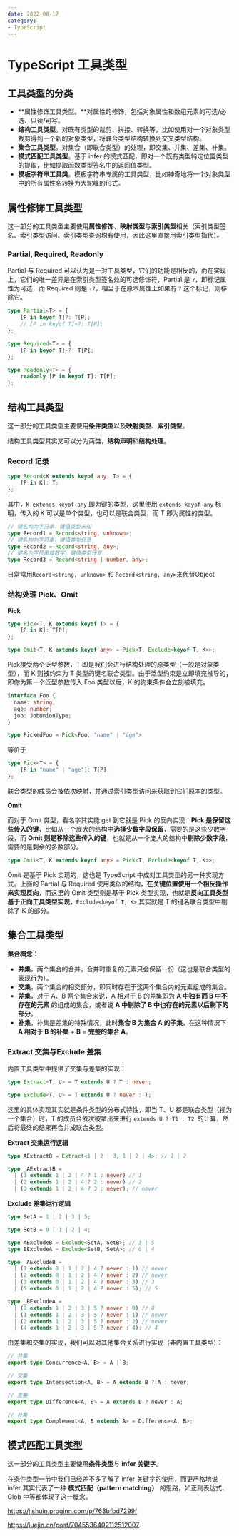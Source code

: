 ```yaml
---
date: 2022-08-17
category:
- TypeScript
---
```


# TypeScript 工具类型

## 工具类型的分类

- **属性修饰工具类型。**对属性的修饰，包括对象属性和数组元素的可选/必选、只读/可写。
- **结构工具类型**。对既有类型的裁剪、拼接、转换等，比如使用对一个对象类型裁剪得到一个新的对象类型，将联合类型结构转换到交叉类型结构。
- **集合工具类型**。对集合（即联合类型）的处理，即交集、并集、差集、补集。
- **模式匹配工具类型**。基于 infer 的模式匹配，即对一个既有类型特定位置类型的提取，比如提取函数类型签名中的返回值类型。
- **模板字符串工具类**。模板字符串专属的工具类型，比如神奇地将一个对象类型中的所有属性名转换为大驼峰的形式。

## 属性修饰工具类型

这一部分的工具类型主要使用**属性修饰**、**映射类型**与**索引类型**相关（索引类型签名、索引类型访问、索引类型查询均有使用，因此这里直接用索引类型指代）。

### Partial, Required, Readonly

Partial 与 Required 可以认为是一对工具类型，它们的功能是相反的，而在实现上，它们的唯一差异是在索引类型签名处的可选修饰符，Partial 是 `?`，即标记属性为可选，而 Required 则是 `-?`，相当于在原本属性上如果有 `?` 这个标记，则移除它。

```ts
type Partial<T> = {
    [P in keyof T]?: T[P];
    // [P in keyof T]+?: T[P];
};

type Required<T> = {
    [P in keyof T]-?: T[P];
};

type Readonly<T> = {
    readonly [P in keyof T]: T[P];
};
```

## 结构工具类型

这一部分的工具类型主要使用**条件类型**以及**映射类型**、**索引类型**。

结构工具类型其实又可以分为两类，**结构声明**和**结构处理**。

### Record 记录

```ts
type Record<K extends keyof any, T> = {
    [P in K]: T;
};
```

其中，`K extends keyof any` 即为键的类型，这里使用 `extends keyof any` 标明，传入的 K 可以是单个类型，也可以是联合类型，而 T 即为属性的类型。

```ts
// 键名均为字符串，键值类型未知
type Record1 = Record<string, unknown>;
// 键名均为字符串，键值类型任意
type Record2 = Record<string, any>;
// 键名为字符串或数字，键值类型任意
type Record3 = Record<string | number, any>;
```

日常常用`Record<string, unknown>` 和 `Record<string, any>`来代替Object

### 结构处理 Pick、Omit 

**Pick**

```ts
type Pick<T, K extends keyof T> = {
    [P in K]: T[P];
};

type Omit<T, K extends keyof any> = Pick<T, Exclude<keyof T, K>>;
```

Pick接受两个泛型参数，T 即是我们会进行结构处理的原类型（一般是对象类型），而 K 则被约束为 T 类型的键名联合类型。由于泛型约束是立即填充推导的，即你为第一个泛型参数传入 Foo 类型以后，K 的约束条件会立刻被填充。

```ts
interface Foo {
  name: string;
  age: number;
  job: JobUnionType;
}

type PickedFoo = Pick<Foo, "name" | "age">
```

等价于

```ts
type Pick<T> = {
    [P in "name" | "age"]: T[P];
};
```

联合类型的成员会被依次映射，并通过索引类型访问来获取到它们原本的类型。

**Omit**

而对于 Omit 类型，看名字其实能 get 到它就是 Pick 的反向实现：**Pick 是保留这些传入的键**，比如从一个庞大的结构中**选择少数字段保留**，需要的是这些少数字段，而 **Omit 则是移除这些传入的键**，也就是从一个庞大的结构中**剔除少数字段**，需要的是剩余的多数部分。

```ts
type Omit<T, K extends keyof any> = Pick<T, Exclude<keyof T, K>>;
```

Omit 是基于 Pick 实现的，这也是 TypeScript 中成对工具类型的另一种实现方式。上面的 Partial 与 Required 使用类似的结构，**在关键位置使用一个相反操作来实现反向**，而这里的 Omit 类型则是基于 Pick 类型实现，也就是**反向工具类型基于正向工具类型实现**，`Exclude<keyof T, K>` 其实就是 T 的键名联合类型中剔除了 K 的部分。

## 集合工具类型

**集合概念：**

- **并集**，两个集合的合并，合并时重复的元素只会保留一份（这也是联合类型的表现行为）。
- **交集**，两个集合的相交部分，即同时存在于这两个集合内的元素组成的集合。
- **差集**，对于 A、B 两个集合来说，A 相对于 B 的差集即为 **A 中独有而 B 中不存在的元素** 的组成的集合，或者说 **A 中剔除了 B 中也存在的元素以后剩下的部分**。
- **补集**，补集是差集的特殊情况，此时**集合 B 为集合 A 的子集**，在这种情况下 **A 相对于 B 的补集** + **B** = **完整的集合 A**。

### **Extract** 交集与**Exclude** 差集

内置工具类型中提供了交集与差集的实现：

```ts
type Extract<T, U> = T extends U ? T : never;

type Exclude<T, U> = T extends U ? never : T;
```

这里的具体实现其实就是条件类型的分布式特性，即当 T、U 都是联合类型（视为一个集合）时，T 的成员会依次被拿出来进行 `extends U ? T1 : T2 `的计算，然后将最终的结果再合并成联合类型。

**Extract 交集运行逻辑**

```ts
type AExtractB = Extract<1 | 2 | 3, 1 | 2 | 4>; // 1 | 2

type _AExtractB =
  | (1 extends 1 | 2 | 4 ? 1 : never) // 1
  | (2 extends 1 | 2 | 4 ? 2 : never) // 2
  | (3 extends 1 | 2 | 4 ? 3 : never); // never
```

**Exclude 差集运行逻辑**

```ts
type SetA = 1 | 2 | 3 | 5;

type SetB = 0 | 1 | 2 | 4;

type AExcludeB = Exclude<SetA, SetB>; // 3 | 5
type BExcludeA = Exclude<SetB, SetA>; // 0 | 4

type _AExcludeB =
  | (1 extends 0 | 1 | 2 | 4 ? never : 1) // never
  | (2 extends 0 | 1 | 2 | 4 ? never : 2) // never
  | (3 extends 0 | 1 | 2 | 4 ? never : 3) // 3
  | (5 extends 0 | 1 | 2 | 4 ? never : 5); // 5

type _BExcludeA =
  | (0 extends 1 | 2 | 3 | 5 ? never : 0) // 0
  | (1 extends 1 | 2 | 3 | 5 ? never : 1) // never
  | (2 extends 1 | 2 | 3 | 5 ? never : 2) // never
  | (4 extends 1 | 2 | 3 | 5 ? never : 4); // 4
```

由差集和交集的实现，我们可以对其他集合关系进行实现（非内置工具类型）：

```ts
// 并集
export type Concurrence<A, B> = A | B;

// 交集
export type Intersection<A, B> = A extends B ? A : never;

// 差集
export type Difference<A, B> = A extends B ? never : A;

// 补集
export type Complement<A, B extends A> = Difference<A, B>;
```

## 模式匹配工具类型

这一部分的工具类型主要使用**条件类型**与 **infer 关键字**。

在条件类型一节中我们已经差不多了解了 infer 关键字的使用，而更严格地说 infer 其实代表了一种 **模式匹配（pattern matching）** 的思路，如正则表达式、Glob 中等都体现了这一概念。

https://jishuin.proginn.com/p/763bfbd7299f

https://juejin.cn/post/7045536402112512007

